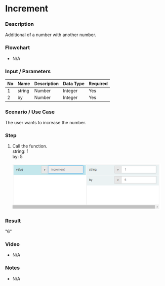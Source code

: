 ﻿# Increment

### Description

Additional of a number with another number.

### Flowchart

- N/A 

### Input / Parameters

| No | Name | Description | Data Type | Required |
| ------ | ------ | ------ |------ | ------ |
| 1 | string | Number | Integer | Yes  |
| 2 | by | Number | Integer | Yes  |

### Scenario / Use Case

The user wants to increase the number.

### Step

1. Call the function.
    </br>
    string: 1<br />
    by: 5
    
   ![](../../../../document/function/String/increment/increment-step-1.png?raw=true)

### Result

"6"

### Video

- N/A

<!--[![Video](http://i.imgur.com/Ot5DWAW.png)](https://youtu.be/StTqXEQ2l-Y?t=35s)-->

### Notes

- N/A